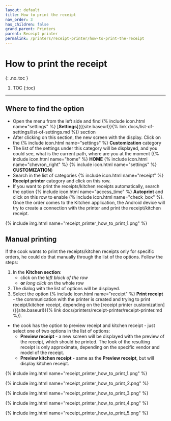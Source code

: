 ```yaml
---
layout: default
title: How to print the receipt
nav_order: 3
has_children: false
grand_parent: Printers
parent: Receipt printer
permalink: /printers/receipt-printer/how-to-print-the-receipt
---
```


# How to print the receipt
{: .no_toc }

1. TOC
{:toc}

---

## Where to find the option
- Open the menu from the left side and find {% include icon.html name="settings" %} [**Settings**]({{site.baseurl}}{% link docs/list-of-settings/list-of-settings.md %}) section
- After clicking on this section, the new screen with the display. Click on the {% include icon.html name="settings" %} **Customization** category
- The list of the settings under this category will be displayed, and you could see, what is the current path, where are you at the moment ({% include icon.html name="home" %} **HOME** {% include icon.html name="chevron_right" %} {% include icon.html name="settings" %} **CUSTOMIZATION**)
- Search in the list of categories {% include icon.html name="receipt" %} **Receipt printer** category and click on this row.
- If you want to print the receipts/kitchen receipts automatically, search the option {% include icon.html name="access_time" %} **Autoprint** and click on this row to enable {% include icon.html name="check_box" %}. Once the order comes to the Kitchen application, the Android device will try to create a connection with the printer and print the receipt/kitchen receipt.

{% include img.html name="receipt_printer_how_to_print_1.png" %}

## Manual printing
If the cook wants to print the receipts/kitchen receipts only for specific orders, he could do that manually through the list of the options. Follow the steps:
1. In the **Kitchen section**:
	- click on the _left block of the row_
	- **or** _long click_ on the whole row
1. The dialog with the list of options will be displayed.
1. Select the option {% include icon.html name="receipt" %} **Print receipt** - the communication with the printer is created and trying to print receipt/kitchen receipt, depending on the [receipt printer customization]({{site.baseurl}}{% link docs/printers/receipt-printer/receipt-printer.md %}).

- the cook has the option to preview receipt and kitchen receipt - just select one of two options in the list of options:
	- **Preview receipt** - a new screen will be displayed with the preview of the receipt, which should be printed. The look of the resulting receipt is only approximate, depending on the specific vendor and model of the receipt.
	- **Preview kitchen receipt** - same as the **Preview receipt**, but will display kitchen receipt.

{% include img.html name="receipt_printer_how_to_print_1.png" %}

{% include img.html name="receipt_printer_how_to_print_2.png" %}

{% include img.html name="receipt_printer_how_to_print_3.png" %}

{% include img.html name="receipt_printer_how_to_print_4.png" %}

{% include img.html name="receipt_printer_how_to_print_5.png" %}